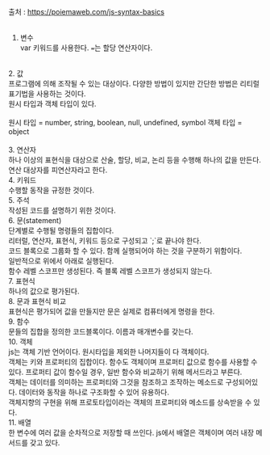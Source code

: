 출처 : https://poiemaweb.com/js-syntax-basics<br/><br/>

1. 변수<br/>
var 키워드를 사용한다. `=`는 할당 연산자이다.
<br/>
2. 값<br/>
프로그램에 의해 조작될 수 있는 대상이다. 다양한 방법이 있지만 간단한 방법은 리티럴 표기법을 사용하는 것이다.<br/>
원시 타입과 객체 타입이 있다.<br/><br/>
원시 타입 = number, string, boolean,  null, undefined, symbol
객체 타입 = object<br/>
<br/>
3. 연산자<br/>
하나 이상의 표현식을 대상으로 산술, 할당, 비교, 논리 등을 수행해 하나의 값을 만든다. 연산 대상자를 피연산자라고 한다.
<br/>
4. 키워드<br/>
수행할 동작을 규정한 것이다.
<br/>
5. 주석<br/>
작성된 코드를 설명하기 위한 것이다.
<br/>
6. 문(statement)<br/>
단계별로 수행될 명령들의 집합이다.<br/>
리터럴, 연산자, 표현식, 키워드 등으로 구성되고 `;`로 끝나야 한다.<br/>
코드 블록으로 그룹화 할 수 있다. 함께 실행되어야 하는 것을 구분하기 위함이다.<br/>
일반적으로 위에서 아래로 실행된다.<br/>
함수 레벨 스코프만 생성된다. 즉 블록 레벨 스코프가 생성되지 않는다.
<br/>
7. 표현식<br/>
하나의 값으로 평가된다.
<br/>
8. 문과 표현식 비교<br/>
표현식은 평가되어 값을 만들지만 문은 실제로 컴퓨터에게 명령을 한다. 
<br/>
9. 함수<br/>
문들의 집합을 정의한 코드블록이다. 이름과 매개변수를 갖는다.
<br/>
10. 객체<br/>
js는 객체 기반 언어이다. 원시타입을 제외한 나머지들이 다 객체이다.<br/>
객체는 키와 프로퍼티의 집합이다. 함수도 객체이며 프로퍼티 값으로 함수를 사용할 수 있다. 프로퍼티 값이 함수일 경우, 일반 함수와 비교하기 위해 메서드라고 부른다.<br/>
객체는 데이터를 의미하는 프로퍼티와 그것을 참조하고 조작하는 메소드로 구성되어있다. 데이터와 동작을 하나로 구조화할 수 있어 유용하다.<br/>
객체지향의 구현을 위해 프로토타입이라는 객체의 프로퍼티와 메소드를 상속받을 수 있다.
<br/>
11. 배열<br/>
한 변수에 여러 값을 순차적으로 저장할 때 쓰인다. js에서 배열은 객체이며 여러 내장 메서드를 갖고 있다.